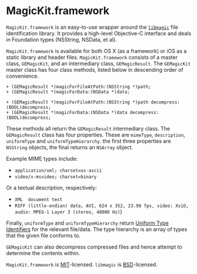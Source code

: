 MagicKit.framework
========

`MagicKit.framework` is an easy-to-use wrapper around the [`libmagic`](http://www.darwinsys.com/file/) file identification library. It provides a high-level Objective-C interface and deals in Foundation types (NSString, NSData, et al).

`MagicKit.framework` is available for both OS X (as a framework) or iOS as a static library and header files. `MagicKit.framework` consists of a master class, `GEMagicKit`, and an intermediary class, `GEMagicResult`. The `GEMagicKit` master class has four class methods, listed below in descending order of convenience.

    + (GEMagicResult *)magicForFileAtPath:(NSString *)path;
    + (GEMagicResult *)magicForData:(NSData *)data;
    
    + (GEMagicResult *)magicForFileAtPath:(NSString *)path decompress:(BOOL)decompress;
    + (GEMagicResult *)magicForData:(NSData *)data decompress:(BOOL)decompress;

These methods all return the `GEMagicResult` intermediary class. The `GEMagicResult` class has four properties. These are `mimeType`, `description`, `uniformType` and `uniformTypeHierarchy`. the first three properties are `NSString` objects, the final returns an `NSArray` object.

Example MIME types include:

* `application/xml; charset=us-ascii` 
* `video/x-msvideo; charset=binary` 

Or a textual description, respectively:

* `XML  document text` 
* `RIFF (little-endian) data, AVI, 624 x 352, 23.98 fps, video: XviD, audio: MPEG-1 Layer 3 (stereo, 48000 Hz)`)

Finally, `uniformType` and `uniformTypeHierarchy` return [Uniform Type Identifiers](http://en.wikipedia.org/wiki/Uniform_Type_Identifier) for the relevant file/data. The type hierarchy is an array of types that the given file conforms to.

`GEMagicKit` can also decompress compressed files and hence attempt to determine the contents within.

`MagicKit.framework` is [MIT](http://www.opensource.org/licenses/mit-license.html)-licensed. `libmagic` is [BSD](http://www.opensource.org/licenses/bsd-license.php)-licensed. 